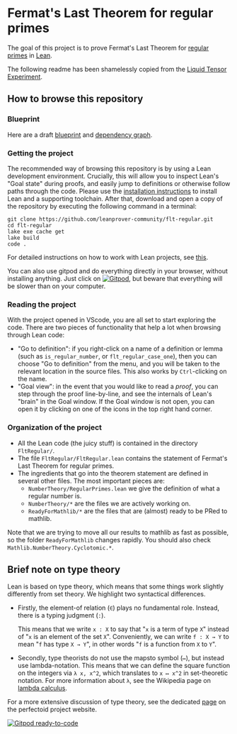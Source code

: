 # Fermat's Last Theorem for regular primes
The goal of this project is to prove Fermat's Last Theorem for [regular primes](https://en.wikipedia.org/wiki/Regular_prime)
in [Lean](https://leanprover-community.github.io/).

The following readme has been shamelessly copied from the [Liquid Tensor Experiment](https://github.com/leanprover-community/lean-liquid/).

## How to browse this repository

### Blueprint

Here are a draft [blueprint](https://leanprover-community.github.io/flt-regular/blueprint) and  [dependency graph](https://leanprover-community.github.io/flt-regular/blueprint/dep_graph_document.html).

### Getting the project

The recommended way of browsing this repository is by using a Lean development environment.
Crucially, this will allow you to inspect Lean's "Goal state" during proofs,
and easily jump to definitions or otherwise follow paths through the code. Please use the
[installation instructions](https://leanprover-community.github.io/get_started.html#regular-install)
to install Lean and a supporting toolchain.
After that, download and open a copy of the repository
by executing the following command in a terminal:
```
git clone https://github.com/leanprover-community/flt-regular.git
cd flt-regular
lake exe cache get
lake build
code .
```
For detailed instructions on how to work with Lean projects,
see [this](https://leanprover-community.github.io/install/project.html).

You can also use gitpod and do everything directly in your browser, without installing anything.
Just click on [![Gitpod](https://img.shields.io/badge/Gitpod-ready--to--code-908a85?logo=gitpod)](https://gitpod.io/#https://github.com/leanprover-community/flt-regular), but beware that everything will be slower than on your computer.

### Reading the project

With the project opened in VScode,
you are all set to start exploring the code.
There are two pieces of functionality that help a lot when browsing through Lean code:

* "Go to definition": if you right-click on a name of a definition or lemma
  (such as `is_regular_number`, or `flt_regular_case_one`), then you can choose "Go to definition" from the menu,
  and you will be taken to the relevant location in the source files.
  This also works by `Ctrl`-clicking on the name.
* "Goal view": in the event that you would like to read a *proof*,
  you can step through the proof line-by-line,
  and see the internals of Lean's "brain" in the Goal window.
  If the Goal window is not open,
  you can open it by clicking on one of the icons in the top right hand corner.

### Organization of the project

* All the Lean code (the juicy stuff) is contained in the directory `FltRegular/`.
* The file `FltRegular/FltRegular.lean` contains the statement of Fermat's Last Theorem for
  regular primes.
* The ingredients that go into the theorem statement are defined in several other files.
  The most important pieces are:
  - `NumberTheory/RegularPrimes.lean` we give the definition of what a regular number is.
  - `NumberTheory/*` are the files we are actively working on.
  - `ReadyForMathlib/*` are the files that are (almost) ready to be PRed to mathlib.

Note that we are trying to move all our results to mathlib as fast as possible, so the
folder `ReadyForMathlib` changes rapidly. You should also check `Mathlib.NumberTheory.Cyclotomic.*`.

## Brief note on type theory

Lean is based on type theory,
which means that some things work slightly differently from set theory.
We highlight two syntactical differences.

* Firstly, the element-of relation (`∈`) plays no fundamental role.
  Instead, there is a typing judgment (`:`).

  This means that we write `x : X` to say that "`x` is a term of type `X`"
  instead of "`x` is an element of the set `X`".
  Conveniently, we can write `f : X → Y` to mean "`f` has type `X → Y`",
  in other words "`f` is a function from `X` to `Y`".

* Secondly, type theorists do not use the mapsto symbol (`↦`),
  but instead use lambda-notation.
  This means that we can define the square function on the integers via
  `λ x, x^2`, which translates to `x ↦ x^2` in set-theoretic notation.
  For more information about `λ`, see the Wikipedia page on
  [lambda calculus](https://en.wikipedia.org/wiki/Lambda_calculus).

For a more extensive discussion of type theory,
see the dedicated
[page](https://leanprover-community.github.io/lean-perfectoid-spaces/type_theory.html)
on the perfectoid project website.

[![Gitpod ready-to-code](https://img.shields.io/badge/Gitpod-ready--to--code-908a85?logo=gitpod)](https://gitpod.io/#https://github.com/leanprover-community/flt-regular)
